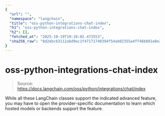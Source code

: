 ```yaml
---
{
  "url": "",
  "namespace": "langchain",
  "title": "oss-python-integrations-chat-index",
  "h1": "oss-python-integrations-chat-index",
  "h2": [],
  "fetched_at": "2025-10-19T19:18:02.473553",
  "sha256_raw": "8d2ebc63112abd9ac1f47171740394f54ab02355a4ff46b891e8e2bc84426be8"
}
---
```


# oss-python-integrations-chat-index

> Source: https://docs.langchain.com/oss/python/integrations/chat/index

While all these LangChain classes support the indicated advanced feature, you may have to open the provider-specific documentation to learn which hosted models or backends support the feature.
